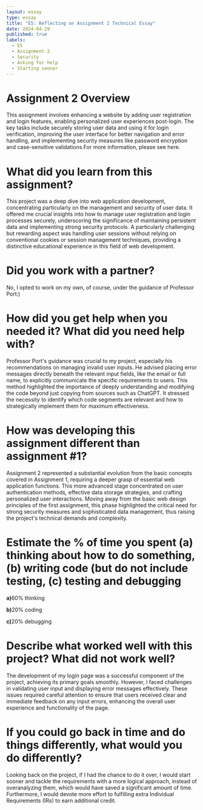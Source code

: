 ```yaml
---
layout: essay
type: essay
title: "E5: Reflecting on Assignment 2 Technical Essay"
date: 2024-04-29
published: true
labels:
  - E5
  - Assignment 2
  - Security
  - Asking for help
  - Starting sooner
---
```


# Assignment 2 Overview
<p>This assignment involves enhancing a website by adding user registration and login features, enabling personalized user experiences post-login. The key tasks include securely storing user data and using it for login verification, improving the user interface for better navigation and error handling, and implementing security measures like password encryption and case-sensitive validations.For more information, please see here.</p>

# What did you learn from this assignment?
<p>This project was a deep dive into web application development, concentrating particularly on the management and security of user data. It offered me crucial insights into how to manage user registration and login processes securely, underscoring the significance of maintaining persistent data and implementing strong security protocols. A particularly challenging but rewarding aspect was handling user sessions without relying on conventional cookies or session management techniques, providing a distinctive educational experience in this field of web development.</p>

# Did you work with a partner?
<p>No, I opted to work on my own, of course, under the guidance of Professor Port:)</p>

# How did you get help when you needed it? What did you need help with?
<p>Professor Port's guidance was crucial to my project, especially his recommendations on managing invalid user inputs. He advised placing error messages directly beneath the relevant input fields, like the email or full name, to explicitly communicate the specific requirements to users. This method highlighted the importance of deeply understanding and modifying the code beyond just copying from sources such as ChatGPT. It stressed the necessity to identify which code segments are relevant and how to strategically implement them for maximum effectiveness.</p>

# How was developing this assignment different than assignment #1?
<p>Assignment 2 represented a substantial evolution from the basic concepts covered in Assignment 1, requiring a deeper grasp of essential web application functions. This more advanced stage concentrated on user authentication methods, effective data storage strategies, and crafting personalized user interactions. Moving away from the basic web design principles of the first assignment, this phase highlighted the critical need for strong security measures and sophisticated data management, thus raising the project's technical demands and complexity.</p>

# Estimate the % of time you spent (a) thinking about how to do something, (b) writing code (but do not include testing, (c) testing and debugging
<p><b>a)</b>60% thinking</p>
<p><b>b)</b>20% coding</p>
<p><b>c)</b>20% debugging</p>

# Describe what worked well with this project? What did not work well?
<p>The development of my login page was a successful component of the project, achieving its primary goals smoothly. However, I faced challenges in validating user input and displaying error messages effectively. These issues required careful attention to ensure that users received clear and immediate feedback on any input errors, enhancing the overall user experience and functionality of the page.</p>

# If you could go back in time and do things differently, what would you do differently?
<p>Looking back on the project, if I had the chance to do it over, I would start sooner and tackle the requirements with a more logical approach, instead of overanalyzing them, which would have saved a significant amount of time. Furthermore, I would devote more effort to fulfilling extra Individual Requirements (IRs) to earn additional credit.</p>

